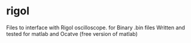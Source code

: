 # rigol
Files to interface with Rigol oscilloscope.
for Binary .bin files
Written and tested for matlab and Ocatve (free version of matlab)
